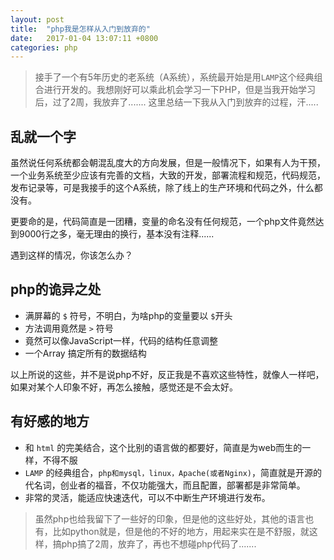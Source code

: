 ```yaml
---
layout: post
title:  "php我是怎样从入门到放弃的"
date:	2017-01-04 13:07:11 +0800
categories: php
---
```


> 接手了一个有5年历史的老系统（A系统），系统最开始是用`LAMP`这个经典组合进行开发的。我想刚好可以乘此机会学习一下PHP，但是当我开始学习后，过了2周，我放弃了.......
> 这里总结一下我从入门到放弃的过程，汗.....

## 乱就一个字

 虽然说任何系统都会朝混乱度大的方向发展，但是一般情况下，如果有人为干预，一个业务系统至少应该有完善的文档，大致的开发，部署流程和规范，代码规范，发布记录等，可是我接手的这个A系统，除了线上的生产环境和代码之外，什么都没有。

 更要命的是，代码简直是一团糟，变量的命名没有任何规范，一个php文件竟然达到9000行之多，毫无理由的换行，基本没有注释......

 遇到这样的情况，你该怎么办？

## php的诡异之处

 * 满屏幕的 `$` 符号，不明白，为啥php的变量要以 `$`开头
 * 方法调用竟然是 `>` 符号
 * 竟然可以像JavaScript一样，代码的结构任意调整
 * 一个Array 搞定所有的数据结构

 以上所说的这些，并不是说php不好，反正我是不喜欢这些特性，就像人一样吧，如果对某个人印象不好，再怎么接触，感觉还是不会太好。

## 有好感的地方

 * 和 `html` 的完美结合，这个比别的语言做的都要好，简直是为web而生的一样，不得不服
 * `LAMP` 的经典组合，`php和mysql，linux，Apache(或者Nginx)`，简直就是开源的代名词，创业者的福音，不仅功能强大，而且配置，部署都是非常简单。
 * 非常的灵活，能适应快速迭代，可以不中断生产环境进行发布。

> 虽然php也给我留下了一些好的印象，但是他的这些好处，其他的语言也有，比如python就是，但是他的不好的地方，用起来实在是不舒服，就这样，搞php搞了2周，放弃了，再也不想碰php代码了.......
